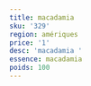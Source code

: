 ```yaml
---
title: macadamia 
sku: '329'
region: amériques
price: '1'
desc: 'macadamia '
essence: macadamia 
poids: 100
---
```

